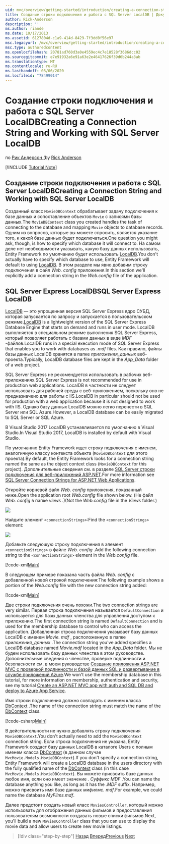 ```yaml
---
uid: mvc/overview/getting-started/introduction/creating-a-connection-string
title: Создание строки подключения и работа с SQL Server LocalDB | Документация Майкрософт
author: Rick-Anderson
description: ''
ms.author: riande
ms.date: 10/17/2013
ms.assetid: 6127804d-c1a9-414d-8429-7f3dd0f56e97
msc.legacyurl: /mvc/overview/getting-started/introduction/creating-a-connection-string
msc.type: authoredcontent
ms.openlocfilehash: 20781ad760d3a0e4559ec4c7e18528f3686dcc02
ms.sourcegitcommit: e7e91932a6e91a63e2e46417626f39d6b244a3ab
ms.translationtype: MT
ms.contentlocale: ru-RU
ms.lasthandoff: 03/06/2020
ms.locfileid: "78499014"
---
```

# <a name="creating-a-connection-string-and-working-with-sql-server-localdb"></a><span data-ttu-id="dc50d-102">Создание строки подключения и работа с SQL Server LocalDB</span><span class="sxs-lookup"><span data-stu-id="dc50d-102">Creating a Connection String and Working with SQL Server LocalDB</span></span>

<span data-ttu-id="dc50d-103">по [Рик Андерсон (](https://twitter.com/RickAndMSFT)</span><span class="sxs-lookup"><span data-stu-id="dc50d-103">by [Rick Anderson](https://twitter.com/RickAndMSFT)</span></span>

[!INCLUDE [Tutorial Note](index.md)]

## <a name="creating-a-connection-string-and-working-with-sql-server-localdb"></a><span data-ttu-id="dc50d-104">Создание строки подключения и работа с SQL Server LocalDB</span><span class="sxs-lookup"><span data-stu-id="dc50d-104">Creating a Connection String and Working with SQL Server LocalDB</span></span>

<span data-ttu-id="dc50d-105">Созданный класс `MovieDBContext` обрабатывает задачу подключения к базе данных и сопоставление объектов `Movie` с записями базы данных.</span><span class="sxs-lookup"><span data-stu-id="dc50d-105">The `MovieDBContext` class you created handles the task of connecting to the database and mapping `Movie` objects to database records.</span></span> <span data-ttu-id="dc50d-106">Одним из вопросов, которые вы можете спросить, является указание того, к какой базе данных будет подключаться.</span><span class="sxs-lookup"><span data-stu-id="dc50d-106">One question you might ask, though, is how to specify which database it will connect to.</span></span> <span data-ttu-id="dc50d-107">На самом деле нет необходимости указывать, какую базу данных использовать, Entity Framework по умолчанию будет использовать [LocalDB](https://docs.microsoft.com/sql/database-engine/configure-windows/sql-server-2016-express-localdb).</span><span class="sxs-lookup"><span data-stu-id="dc50d-107">You don't actually have to specify which database to use, Entity Framework will default to using [LocalDB](https://docs.microsoft.com/sql/database-engine/configure-windows/sql-server-2016-express-localdb).</span></span> <span data-ttu-id="dc50d-108">В этом разделе мы явно добавим строку подключения в файл *Web. config* приложения.</span><span class="sxs-lookup"><span data-stu-id="dc50d-108">In this section we'll explicitly add a connection string in the *Web.config* file of the application.</span></span>

## <a name="sql-server-express-localdb"></a><span data-ttu-id="dc50d-109">SQL Server Express LocalDB</span><span class="sxs-lookup"><span data-stu-id="dc50d-109">SQL Server Express LocalDB</span></span>

<span data-ttu-id="dc50d-110">[LocalDB](https://docs.microsoft.com/sql/database-engine/configure-windows/sql-server-2016-express-localdb) — это упрощенная версия SQL Server Express ядро СУБД, которая запускается по запросу и запускается в пользовательском режиме.</span><span class="sxs-lookup"><span data-stu-id="dc50d-110">[LocalDB](https://docs.microsoft.com/sql/database-engine/configure-windows/sql-server-2016-express-localdb) is a lightweight version of the SQL Server Express Database Engine that starts on demand and runs in user mode.</span></span> <span data-ttu-id="dc50d-111">LocalDB выполняется в специальном режиме выполнения SQL Server Express, который позволяет работать с базами данных в виде *MDF* -файлов.</span><span class="sxs-lookup"><span data-stu-id="dc50d-111">LocalDB runs in a special execution mode of SQL Server Express that enables you to work with databases as *.mdf* files.</span></span> <span data-ttu-id="dc50d-112">Как правило, файлы базы данных LocalDB хранятся в папке *приложения\_данных* веб-проекта.</span><span class="sxs-lookup"><span data-stu-id="dc50d-112">Typically, LocalDB database files are kept in the *App\_Data* folder of a web project.</span></span>

<span data-ttu-id="dc50d-113">SQL Server Express не рекомендуется использовать в рабочих веб-приложениях.</span><span class="sxs-lookup"><span data-stu-id="dc50d-113">SQL Server Express is not recommended for use in production web applications.</span></span> <span data-ttu-id="dc50d-114">LocalDB в частности не следует использовать для рабочей среды с веб-приложением, поскольку оно не предназначено для работы с IIS.</span><span class="sxs-lookup"><span data-stu-id="dc50d-114">LocalDB in particular should not be used for production with a web application because it is not designed to work with IIS.</span></span> <span data-ttu-id="dc50d-115">Однако базу данных LocalDB можно легко перенести в SQL Server или SQL Azure.</span><span class="sxs-lookup"><span data-stu-id="dc50d-115">However, a LocalDB database can be easily migrated to SQL Server or SQL Azure.</span></span>

<span data-ttu-id="dc50d-116">В Visual Studio 2017 LocalDB устанавливается по умолчанию в Visual Studio.</span><span class="sxs-lookup"><span data-stu-id="dc50d-116">In Visual Studio 2017, LocalDB is installed by default with Visual Studio.</span></span>

<span data-ttu-id="dc50d-117">По умолчанию Entity Framework ищет строку подключения с именем, аналогичную классу контекста объекта (`MovieDBContext` для этого проекта).</span><span class="sxs-lookup"><span data-stu-id="dc50d-117">By default, the Entity Framework looks for a connection string named the same as the object context class (`MovieDBContext` for this project).</span></span> <span data-ttu-id="dc50d-118">Дополнительные сведения см. в разделе [SQL Server строки подключения для веб-приложений ASP.NET](https://msdn.microsoft.com/library/jj653752.aspx).</span><span class="sxs-lookup"><span data-stu-id="dc50d-118">For more information see [SQL Server Connection Strings for ASP.NET Web Applications](https://msdn.microsoft.com/library/jj653752.aspx).</span></span>

<span data-ttu-id="dc50d-119">Откройте корневой файл *Web. config* приложения, показанный ниже.</span><span class="sxs-lookup"><span data-stu-id="dc50d-119">Open the application root *Web.config* file shown below.</span></span> <span data-ttu-id="dc50d-120">(Не файл *Web. config* в папке *views* .)</span><span class="sxs-lookup"><span data-stu-id="dc50d-120">(Not the *Web.config* file in the *Views* folder.)</span></span>

![](creating-a-connection-string/_static/image1.png)

<span data-ttu-id="dc50d-121">Найдите элемент `<connectionStrings>`:</span><span class="sxs-lookup"><span data-stu-id="dc50d-121">Find the `<connectionStrings>` element:</span></span>

![](creating-a-connection-string/_static/image2.png)

<span data-ttu-id="dc50d-122">Добавьте следующую строку подключения в элемент `<connectionStrings>` в файле *Web. config* .</span><span class="sxs-lookup"><span data-stu-id="dc50d-122">Add the following connection string to the `<connectionStrings>` element in the *Web.config* file.</span></span>

[!code-xml[Main](creating-a-connection-string/samples/sample1.xml)]

<span data-ttu-id="dc50d-123">В следующем примере показана часть файла *Web. config* с добавленной новой строкой подключения:</span><span class="sxs-lookup"><span data-stu-id="dc50d-123">The following example shows a portion of the *Web.config* file with the new connection string added:</span></span>

[!code-xml[Main](creating-a-connection-string/samples/sample2.xml)]

<span data-ttu-id="dc50d-124">Две строки подключения очень похожи.</span><span class="sxs-lookup"><span data-stu-id="dc50d-124">The two connection strings are very similar.</span></span> <span data-ttu-id="dc50d-125">Первая строка подключения называется `DefaultConnection` и используется для базы данных членства для управления доступом к приложению.</span><span class="sxs-lookup"><span data-stu-id="dc50d-125">The first connection string is named `DefaultConnection` and is used for the membership database to control who can access the application.</span></span> <span data-ttu-id="dc50d-126">Добавленная строка подключения указывает базу данных LocalDB с именем *Movie. mdf* , расположенную в папке *приложения\_данных* .</span><span class="sxs-lookup"><span data-stu-id="dc50d-126">The connection string you've added specifies a LocalDB database named *Movie.mdf* located in the *App\_Data* folder.</span></span> <span data-ttu-id="dc50d-127">Мы не будем использовать базу данных членства в этом руководстве. Дополнительные сведения о членстве, проверке подлинности и безопасности см. в моем руководстве [Создание приложения ASP.NET MVC с проверкой подлинности и базой данных SQL и развертывание в службе приложений Azure](https://docs.microsoft.com/aspnet/core/security/authorization/secure-data).</span><span class="sxs-lookup"><span data-stu-id="dc50d-127">We won't use the membership database in this tutorial, for more information on membership, authentication and security, see my tutorial [Create an ASP.NET MVC app with auth and SQL DB and deploy to Azure App Service](https://docs.microsoft.com/aspnet/core/security/authorization/secure-data).</span></span>

<span data-ttu-id="dc50d-128">Имя строки подключения должно совпадать с именем класса [DbContext](https://msdn.microsoft.com/library/system.data.entity.dbcontext(v=vs.103).aspx) .</span><span class="sxs-lookup"><span data-stu-id="dc50d-128">The name of the connection string must match the name of the [DbContext](https://msdn.microsoft.com/library/system.data.entity.dbcontext(v=vs.103).aspx) class.</span></span>

[!code-csharp[Main](creating-a-connection-string/samples/sample3.cs?highlight=15)]

<span data-ttu-id="dc50d-129">В действительности не нужно добавлять строку подключения `MovieDBContext`.</span><span class="sxs-lookup"><span data-stu-id="dc50d-129">You don't actually need to add the `MovieDBContext` connection string.</span></span> <span data-ttu-id="dc50d-130">Если строка подключения не указана, Entity Framework создаст базу данных LocalDB в каталоге Users с полным именем класса [DbContext](https://msdn.microsoft.com/library/system.data.entity.dbcontext(v=vs.103).aspx) (в данном случае `MvcMovie.Models.MovieDBContext`).</span><span class="sxs-lookup"><span data-stu-id="dc50d-130">If you don't specify a connection string, Entity Framework will create a LocalDB database in the users directory with the fully qualified name of the [DbContext](https://msdn.microsoft.com/library/system.data.entity.dbcontext(v=vs.103).aspx) class (in this case `MvcMovie.Models.MovieDBContext`).</span></span> <span data-ttu-id="dc50d-131">Вы можете присвоить базе данных любое имя, если оно имеет значение *. Суффикс MDF* .</span><span class="sxs-lookup"><span data-stu-id="dc50d-131">You can name the database anything you like, as long as it has the *.MDF* suffix.</span></span> <span data-ttu-id="dc50d-132">Например, можно присвоить имя базе данных *мифилмс. mdf*.</span><span class="sxs-lookup"><span data-stu-id="dc50d-132">For example, we could name the database *MyFilms.mdf*.</span></span>

<span data-ttu-id="dc50d-133">Далее предстоит создать новый класс `MoviesController`, который можно использовать для отображения данных фильмов и предоставления пользователям возможности создавать новые списки фильмов.</span><span class="sxs-lookup"><span data-stu-id="dc50d-133">Next, you'll build a new `MoviesController` class that you can use to display the movie data and allow users to create new movie listings.</span></span>

> [!div class="step-by-step"]
> <span data-ttu-id="dc50d-134">[Назад](adding-a-model.md)
> [Вперед](accessing-your-models-data-from-a-controller.md)</span><span class="sxs-lookup"><span data-stu-id="dc50d-134">[Previous](adding-a-model.md)
[Next](accessing-your-models-data-from-a-controller.md)</span></span>
